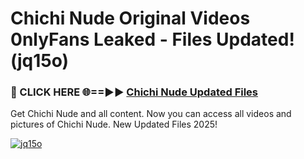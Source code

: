 # Chichi Nude Original Videos 0nlyFans Leaked - Files Updated! (jq15o)

<h3>🔴 CLICK HERE 🌐==►► <a href="https://tinyurl.com/4mcuefdz" rel="nofollow">Chichi Nude Updated Files</a></h3>

Get Chichi Nude and all content. Now you can access all videos and pictures of Chichi Nude. New Updated Files 2025!

[![jq15o](https://i.imgur.com/StAQSOY.gif)](https://tinyurl.com/4mcuefdz)
